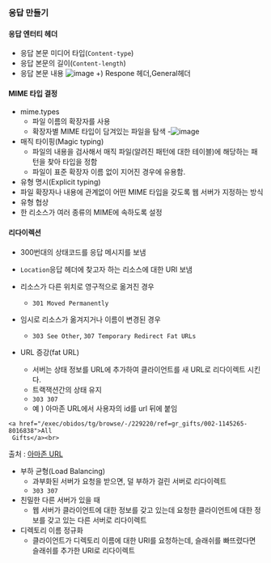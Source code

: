 ### 응답 만들기

#### 응답 엔터티 헤더
- 응답 본문 미디어 타입(`Content-type`)
- 응답 본문의 길이(`Content-length`)
- 응답 본문 내용
![image](https://user-images.githubusercontent.com/101736358/207538515-c6e38453-096f-474c-aacf-90b032fc5671.png)
+) Respone 헤더,General헤더

#### MIME 타입 결정
- mime.types
  - 파일 이름의 확장자를 사용
   - 확장자별 MIME 타입이 담겨있는 파일을 탐색
   -![image](https://user-images.githubusercontent.com/101736358/207537379-4e848482-ce5c-451a-8ae2-6d155cec5080.png)
- 매직 타이핑(Magic typing)
  - 파일의 내용을 검사해서 매직 파일(알려진 패턴에 대한 테이블)에 해당하는 패턴을 찾아 타입을 정함
  - 파일이 표준 확장자 이름 없이 지어진 경우에 유용함.
- 유형 명시(Explicit typing)
 - 파일 확장자나 내용에 관계없이 어떤 MIME 타입을 갖도록 웹 서버가 지정하는 방식
- 유형 협상
 - 한 리소스가 여러 종류의 MIME에 속하도록 설정

 #### 리다이렉션 
 - 300번대의 상태코드를 응답 메시지를 보냄
 - `Location`응답 헤더에 찾고자 하는 리소스에 대한 URI 보냄

 - 리소스가 다른 위치로 영구적으로 옮겨진 경우
   - `301 Moved Permanently`
- 임시로 리소스가 옮겨지거나 이름이 변경된 경우
  - `303 See Other`, `307 Temporary Redirect Fat URLs`
- URL 증강(fat URL)
  - 서버는 상태 정보를 URL에 추가하여 클라이언트를 새 URL로 리다이렉트 시킨다.
  - 트랙잭션간의 상태 유지
  - `303 307`
  - 예 ) 아마존 URL에서 사용자의 id를 url 뒤에 붙임
 ```
 <a href="/exec/obidos/tg/browse/-/229220/ref=gr_gifts/002-1145265-8016838">All 
  Gifts</a><br>
  ```
  출처 : [아마존 URL](https://www.oreilly.com/library/view/http-the-definitive/1565925092/ch11s05.html)

- 부하 균형(Load Balancing)
  - 과부화된 서버가 요청을 받으면, 덜 부하가 걸린 서버로 리다이렉트
  - `303 307`
- 친밀한 다른 서버가 있을 때
  - 웹 서버가 클라이언트에 대한 정보를 갖고 있는데 요청한 클라이언트에 대한 정보를 갖고 있는 다른 서버로 리다이렉트
- 디렉토리 이름 정규화
  - 클라이언트가 디렉토리 이름에 대한 URI를 요청하는데, 슬래쉬를 빠뜨렸다면 슬래쉬를 추가한 URI로 리다이렉트
